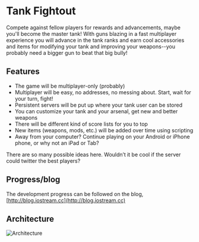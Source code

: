 Tank Fightout
=============
Compete against fellow players for rewards and advancements, maybe you'll become
the master tank!
With guns blazing in a fast multiplayer experience you will advance in the tank
ranks and earn cool accessories and items for modifying your tank and improving
your weapons--you probably need a bigger gun to beat that big bully!


Features
------------

* The game will be multiplayer-only (probably)
* Multiplayer will be easy, no addresses, no messing about. Start, wait for your turn, fight!
* Persistent servers will be put up where your tank user can be stored
* You can customize your tank and your arsenal, get new and better weapons
* There will be different kind of score lists for you to top
* New items (weapons, mods, etc.) will be added over time using scripting
* Away from your computer? Continue playing on your Android or iPhone phone, or why not an iPad or Tab?

There are so many possible ideas here. Wouldn’t it be cool if the server could twitter the best players?

Progress/blog
-------------
The development progress can be followed on the blog, [http://blog.iostream.cc](http://blog.iostream.cc)

  
Architecture
-------------
![Architecture](https://github.com/peteb/tankage/blob/master/architecture.png)   
